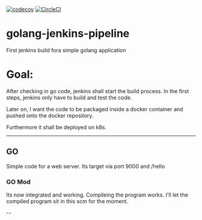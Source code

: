 [![codecov](https://codecov.io/gh/PatrickLaabs/golang-jenkins-pipeline/branch/main/graph/badge.svg?token=KGX5YZ2WTI)](https://codecov.io/gh/PatrickLaabs/golang-jenkins-pipeline)
[![CircleCI](https://circleci.com/gh/PatrickLaabs/golang-jenkins-pipeline.svg?style=svg)](<LINK>)

# golang-jenkins-pipeline
First jenkins build fora simple golang application

# Goal:
After checking in go code, jenkins shall start the build process. 
In the first steps, jenkins only have to build and test the code.

Later on, I want the code to be packaged inside a docker container and 
pushed onto the docker repository.

Furthermore it shall be deployed on k8s.

---

## GO
Simple code for a web server.
Its target via port 9000 and /hello

### GO Mod
Its now integrated and working. Compileing the program works.
I'll let the compiled program sit in this scm for the moment.

--

